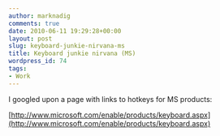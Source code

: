 ```yaml
---
author: marknadig
comments: true
date: 2010-06-11 19:29:28+00:00
layout: post
slug: keyboard-junkie-nirvana-ms
title: Keyboard junkie nirvana (MS)
wordpress_id: 74
tags:
- Work
---
```


I googled upon a page with links to hotkeys for MS products:

[http://www.microsoft.com/enable/products/keyboard.aspx](http://www.microsoft.com/enable/products/keyboard.aspx)
